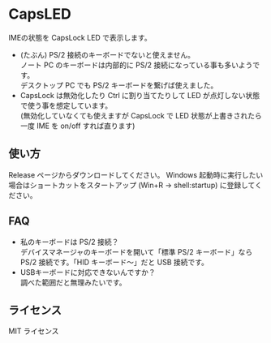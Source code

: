 # CapsLED

IMEの状態を CapsLock LED で表示します。

- (たぶん) PS/2 接続のキーボードでないと使えません。<br>
ノート PC のキーボードは内部的に PS/2 接続になっている事も多いようです。<br>
デスクトップ PC でも PS/2 キーボードを繋げば使えました。
- CapsLock は無効化したり Ctrl に割り当てたりして LED が点灯しない状態で使う事を想定しています。<br>
(無効化していなくても使えますが CapsLock で LED 状態が上書きされたら一度 IME を on/off すれば直ります)


## 使い方

Release ページからダウンロードしてください。 Windows 起動時に実行したい場合はショートカットをスタートアップ (Win+R → shell:startup) に登録してください。


## FAQ

- 私のキーボードは PS/2 接続？<br>
デバイスマネージャのキーボードを開いて「標準 PS/2 キーボード」なら PS/2 接続です。「HID キーボード～」だと USB 接続です。
- USBキーボードに対応できないんですか？<br>
調べた範囲だと無理みたいです。


## ライセンス

MIT ライセンス
